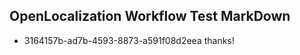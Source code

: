## OpenLocalization Workflow Test MarkDown
* 3164157b-ad7b-4593-8873-a591f08d2eea thanks!

<!--HONumber=Aug16_HO1-->


